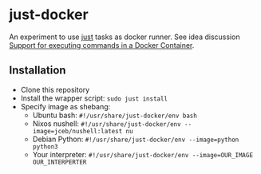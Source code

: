 # just-docker

An experiment to use [just](https://just.systems) tasks as docker runner. See
idea discussion
[Support for executing commands in a Docker Container](https://github.com/casey/just/discussions/2028).

## Installation

- Clone this repository
- Install the wrapper script: `sudo just install`
- Specify image as shebang:
  - Ubuntu bash: `#!/usr/share/just-docker/env bash`
  - Nixos nushell: `#!/usr/share/just-docker/env --image=jceb/nushell:latest nu`
  - Debian Python: `#!/usr/share/just-docker/env --image=python python3`
  - Your interpreter:
    `#!/usr/share/just-docker/env --image=OUR_IMAGE OUR_INTERPERTER`
